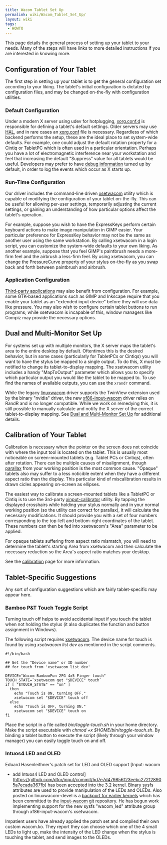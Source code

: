 ```yaml
---
title: Wacom Tablet Set Up
permalink: wiki/Wacom_Tablet_Set_Up/
layout: wiki
tags:
 - HOWTO
---
```


This page details the general process of setting up your tablet to your
needs. Many of the steps will have links to more detailed instructions
if you are interested in knowing more.

Configuration of Your Tablet
----------------------------

The first step in setting up your tablet is to get the general
configuration set according to your liking. The tablet's initial
configuration is dictated by configuration files, and may be changed
on-the-fly with configuration utilities.

### Default Configuration

Under a modern X server using udev for hotplugging,
[xorg.conf.d](xorg.conf.d "wikilink") is responsible for defining a
tablet's default settings. Older servers may use
[HAL](/wiki/Configuring_X#Hotplugging_With_HAL "wikilink"), and in rare cases
an [xorg.conf](/wiki/Configuring_X#Static_xorg.conf_Setup "wikilink") file is
necessary. Regardless of which backend performs the setup, these are the
ideal place to set system-wide defaults. For example, one could adjust
the default rotation property for a Cintiq or TabletPC which is often
used in a particular orientation. Perhaps you have a lot of
electromagnetic interference near your workstation and feel that
increasing the default "Suppress" value for all tablets would be useful.
Developers may prefer to have [debug
information](/wiki/Debugging#Enabling_in-driver_debugging_statements "wikilink")
turned up by default, in order to log the events which occur as X starts
up.

### Run-Time Configuration

Our driver includes the command-line driven
[xsetwacom](xsetwacom "wikilink") utility which is capable of modifying
the configuration of your tablet on-the-fly. This can be useful for
allowing per-user settings, temporarily adjusting the current settings,
or gaining an understanding of how particular options affect the
tablet's operation.

For example, suppose you wish to have the ExpressKeys perform certain
keyboard actions to make image manipulation in GIMP easier. Your
particular preference for ExpressKey behavior may not be the same as
another user using the same workstation. By calling xsetwacom in a login
script, you can customize the system-wide defaults to your own liking.
As another example, suppose that you feel GIMP's paintbrush needs a
more-firm feel and the airbrush a less-firm feel. By using xsetwacom,
you can change the PressureCurve property of your stylus on-the-fly as
you swap back and forth between paintbrush and airbrush.

### Application Configuration

[Third-party applications](external_applications "wikilink") may also
benefit from configuration. For example, some GTK-based applications
such as GIMP and Inkscape require that you enable your tablet as an
"extended input device" before they will use data like pressure. You may
also wish to configure certain tablet buttons to run programs; while
xsetwacom is incapable of this, window managers like Compiz may provide
the necessary options.

Dual and Multi-Monitor Set Up
-----------------------------

For systems set up with multiple monitors, the X server maps the
tablet's area to the entire desktop by default. Oftentimes this is the
desired behavior, but in some cases (particularly for TabletPCs or
Cintiqs) you will want to have the stylus be mapped to a single output.
To do this, X must be notified to change its tablet-to-display mapping.
The xsetwacom utility includes a handy "MapToOutput" parameter which
allows you to specify which particular output you would like the tablet
to be mapped to. To use find the names of available outputs, you can use
the `xrandr` command.

While the legacy [linuxwacom](linuxwacom "wikilink") driver supports the
TwinView extension used by the binary "nvidia" driver, the new
[xf86-input-wacom](xf86-input-wacom "wikilink") driver relies on RandR
and is no longer compatible. While we work on remedying this, it is
still possible to manually calculate and notify the X server of the
correct tablet-to-display mapping. See [Dual and Multi-Monitor Set
Up](/wiki/Dual_and_Multi-Monitor_Set_Up "wikilink") for additional details.

Calibration of Your Tablet
--------------------------

Calibration is necessary when the pointer on the screen does not
coincide with where the input tool is located on the tablet. This is
usually most noticeable on screen-mounted tablets (e.g. Tablet PCs or
Cintiqs), often after rotation. There can be multiple causes of
misalignment, though [parallax](http://en.wikipedia.org/wiki/Parallax)
from your working position is the most common cause. "Opaque" tablets
also may suffer to a less noticible extent when they have a different
aspect ratio than the display. This particular kind of miscalibration
results in drawn cicles appearing on-screen as ellipses.

The easiest way to calibrate a screen-mounted tablets like a TabletPC or
Cintiq is to use the 3rd-party
[xinput-calibrator](external_applications "wikilink") utility. By
tapping the displayed crosshairs while holding your stylus normally and
in your normal working position (so the utility can correct for
parallax), it will calculate the necessary modifications. It should
provide you with a set of four numbers corresponding to the top-left and
bottom-right coordinates of the tablet. These numbers can then be fed
into xsetwacom's "Area" parameter to be applied.

For opaque tablets suffering from aspect ratio mismatch, you will need
to determine the tablet's starting Area from xsetwacom and then
calculate the necessary reduction so the Area's aspect ratio matches
your desktop.

See the [calibration](calibration "wikilink") page for more information.

Tablet-Specific Suggestions
---------------------------

Any sort of configuration suggestions which are fairly tablet-specific
may appear here.

### Bamboo P&T Touch Toggle Script

Turning touch off helps to avoid accidental input if you touch the
tablet when not holding the stylus (it also duplicates the function and
button assignment in Windows).

The following script requires [xsetwacom](xsetwacom "wikilink"). The
device name for touch is found by using *xsetwacom list dev* as
mentioned in the script comments.

    #!/bin/bash

    ## Get the "Device name" or ID number
    ## for touch from 'xsetwacom list dev'

    DEVICE="Wacom BambooFun 2FG 4x5 Finger touch" 
    TOUCH_STATE=`xsetwacom get "$DEVICE" touch`
    if [ "$TOUCH_STATE" == "on" ]
      then
        echo "Touch is ON, turning OFF."
        xsetwacom set "$DEVICE" touch off
      else
        echo "Touch is OFF, turning ON."
        xsetwacom set "$DEVICE" touch on
    fi

Place the script in a file called *bin/toggle-touch.sh* in your home
directory. Make the script executable with *chmod +x
$HOME/bin/toggle-touch.sh*. By binding a tablet button to execute the
script (likely through your window manager) you can easily toggle touch
on and off.

### Intuos4 LED and OLED

Eduard Hasenleithner's patch set for LED and OLED support [Input: wacom
- add Intuos4 LED and OLED
control](https://github.com/dtor/input/commit/5d7e7d479856f23eebc272128905a7ecada367fb)
has been accepted into the 3.2 kernel. Binary sysfs attributes are used
to provide manipulation of the LEDs and OLEDs. Also posted on
linuxwacom-devel is a [backport for earlier
kernels](http://sourceforge.net/mailarchive/forum.php?thread_name=CAF8JNhLzLkFfc6fnORxnZ_V-T4UUKbTr0SsU8AyqxWpS4DNAsQ%40mail.gmail.com&forum_name=linuxwacom-devel)
which has been committed to the [input-wacom](input-wacom "wikilink")
git repository. He has begun work implementing support for the new sysfs
"wacom\_led" attribute group through xf86-input-wacom's xsetwacom.

Impatient users have already applied the patch set and compiled their
own custom wacom.ko. They report they can choose which one of the 4
small LEDs to light up, make the intensity of the LED change when the
stylus is touching the tablet, and send images to the OLEDs.
